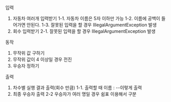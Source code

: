 입력
1. 자동차 여러개 입력받기
   1-1. 자동차 이름은 5자 이하만 가능
   1-2. 이름에 공백이 들어가면 안된다.
   1-3. 잘못된 입력을 할 경우 IllegalArgumentException 발생
2. 회수 입력받기
    2-1. 잘못된 입력을 할 경우 IllegalArgumentException 발생

동작
1. 무작위 값 구하기
2. 무작위 값이 4 이상일 경우 전진
3. 우승자 정하기

출력
1. 차수별 실행 결과 출력(회수 만큼)
   1-1. 출력할 때 이름 : --이렇게 출력
2. 최종 우승자 출력
   2-2 우승자가 여러 명일 경우 쉼표 이용해서 구분
